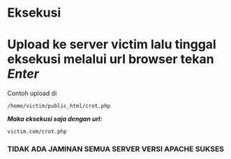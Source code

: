 Eksekusi
===
Upload ke server victim lalu tinggal eksekusi melalui url browser tekan ***Enter***
===
Contoh upload di 
````
/home/victim/public_html/crot.php
````
___Maka eksekusi saja dengan url:___
````
victim.com/crot.php
````
<h3>TIDAK ADA JAMINAN SEMUA SERVER VERSI APACHE SUKSES</h3>
